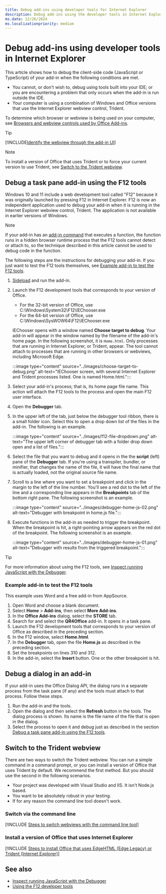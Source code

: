 ```yaml
---
title: Debug add-ins using developer tools for Internet Explorer
description: Debug add-ins using the developer tools in Internet Explorer.
ms.date: 12/26/2024
ms.localizationpriority: medium
---
```


# Debug add-ins using developer tools in Internet Explorer

This article shows how to debug the client-side code (JavaScript or TypeScript) of your add-in when the following conditions are met.

- You cannot, or don't wish to, debug using tools built into your IDE; or you are encountering a problem that only occurs when the add-in is run outside the IDE.
- Your computer is using a combination of Windows and Office versions that use the Internet Explorer webview control, Trident.

To determine which browser or webview is being used on your computer, see [Browsers and webview controls used by Office Add-ins](../concepts/browsers-used-by-office-web-add-ins.md).

> [!TIP]
> [!INCLUDE[Identify the webview through the add-in UI](../includes/identify-webview-in-ui.md)]

> [!NOTE]
> To install a version of Office that uses Trident or to force your current version to use Trident, see [Switch to the Trident webview](#switch-to-the-trident-webview).

## Debug a task pane add-in using the F12 tools

Windows 10 and 11 include a web development tool called "F12" because it was originally launched by pressing F12 in Internet Explorer. F12 is now an independent application used to debug your add-in when it is running in the Internet Explorer webview control, Trident. The application is not available in earlier versions of Windows.

> [!NOTE]
> If your add-in has an [add-in command](../design/add-in-commands.md) that executes a function, the function runs in a hidden browser runtime process that the F12 tools cannot detect or attach to, so the technique described in this article cannot be used to debug code in the function.

The following steps are the instructions for debugging your add-in. If you just want to test the F12 tools themselves, see [Example add-in to test the F12 tools](#example-add-in-to-test-the-f12-tools).

1. [Sideload](test-debug-non-local-server.md) and run the add-in.
1. Launch the F12 development tools that corresponds to your version of Office.

   - For the 32-bit version of Office, use C:\Windows\System32\F12\IEChooser.exe
   - For the 64-bit version of Office, use C:\Windows\SysWOW64\F12\IEChooser.exe

   IEChooser opens with a window named **Choose target to debug**. Your add-in will appear in the window named by the filename of the add-in's home page. In the following screenshot, it is `Home.html`. Only processes that are running in Internet Explorer, or Trident, appear. The tool cannot attach to processes that are running in other browsers or webviews, including Microsoft Edge.

    :::image type="content" source="../images/choose-target-to-debug.png" alt-text="IEChooser screen, with several Internet Explorer and Trident processes listed. One is named Home.html.":::

1. Select your add-in's process; that is, its home page file name. This action will attach the F12 tools to the process and open the main F12 user interface.
1. Open the **Debugger** tab.
1. In the upper left of the tab, just below the debugger tool ribbon, there is a small folder icon. Select this to open a drop down list of the files in the add-in. The following is an example.

    :::image type="content" source="../images/f12-file-dropdown.png" alt-text="The upper left corner of debugger tab with a folder drop down open and a list of files.":::

1. Select the file that you want to debug and it opens in the the **script** (left) pane of the **Debugger** tab. If you're using a transpiler, bundler, or minifier, that changes the name of the file, it will have the final name that is actually loaded, not the original source file name.

1. Scroll to a line where you want to set a breakpoint and click in the margin to the left of the line number. You'll see a red dot to the left of the line and a corresponding line appears in the **Breakpoints** tab of the bottom right pane. The following screenshot is an example.

    :::image type="content" source="../images/debugger-home-js-02.png" alt-text="Debugger with breakpoint in home.js file.":::

1. Execute functions in the add-in as needed to trigger the breakpoint. When the breakpoint is hit, a right-pointing arrow appears on the red dot of the breakpoint. The following screenshot is an example.

    :::image type="content" source="../images/debugger-home-js-01.png" alt-text="Debugger with results from the triggered breakpoint.":::

> [!TIP]
> For more information about using the F12 tools, see [Inspect running JavaScript with the Debugger](/previous-versions/windows/internet-explorer/ie-developer/samples/dn255007(v=vs.85)).

### Example add-in to test the F12 tools

This example uses Word and a free add-in from AppSource.

1. Open Word and choose a blank document.
1. Select **Home** > **Add-ins**, then select **More Add-ins**.
1. In the **Office Add-ins** dialog, select the **STORE** tab.
1. Search for and select the **QR4Office** add-in. It opens in a task pane.
1. Launch the F12 development tools that corresponds to your version of Office as described in the preceding section.
1. In the F12 window, select **Home.html**.
1. In the **Debugger** tab, open the file **Home.js** as described in the preceding section.
1. Set the breakpoints on lines 310 and 312.
1. In the add-in, select the **Insert** button. One or the other breakpoint is hit.

## Debug a dialog in an add-in

If your add-in uses the Office Dialog API, the dialog runs in a separate process from the task pane (if any) and the tools must attach to that process. Follow these steps.

1. Run the add-in and the tools.
1. Open the dialog and then select the **Refresh** button in the tools. The dialog process is shown. Its name is the file name of the file that is open in the dialog.
1. Select the process to open it and debug just as described in the section [Debug a task pane add-in using the F12 tools](#debug-a-task-pane-add-in-using-the-f12-tools).

## Switch to the Trident webview

There are two ways to switch the Trident webview. You can run a simple command in a command prompt, or you can install a version of Office that uses Trident by default. We recommend the first method. But you should use the second in the following scenarios.

- Your project was developed with Visual Studio and IIS. It isn't Node.js based.
- You want to be absolutely robust in your testing.
- If for any reason the command line tool doesn't work.

### Switch via the command line

[!INCLUDE [Steps to switch webviews with the command line tool](../includes/use-legacy-edge-or-ie.md)]

### Install a version of Office that uses Internet Explorer

[!INCLUDE [Steps to install Office that uses EdgeHTML (Edge Legacy) or Trident (Internet Explorer)](../includes/install-office-that-uses-legacy-edge-or-ie.md)]

## See also

- [Inspect running JavaScript with the Debugger](/previous-versions/windows/internet-explorer/ie-developer/samples/dn255007(v=vs.85))
- [Using the F12 developer tools](/previous-versions/windows/internet-explorer/ie-developer/samples/bg182326(v=vs.85))
